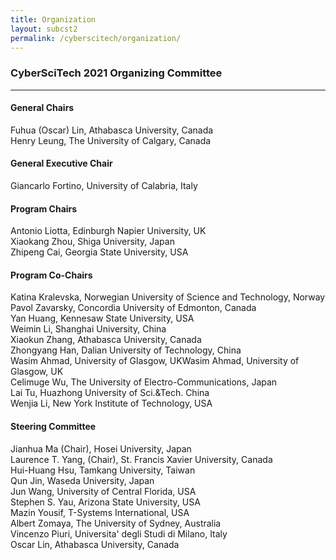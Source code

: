 ```yaml
---
title: Organization
layout: subcst2
permalink: /cyberscitech/organization/
---
```


<h3>CyberSciTech 2021 Organizing Committee</h3>
<hr/>
<h4>General Chairs</h4>
Fuhua (Oscar) Lin, Athabasca University, Canada 
<br/>Henry Leung, The University of Calgary, Canada
<br/>
<h4>General Executive Chair</h4>
Giancarlo Fortino, University of Calabria, Italy
<br/>
<h4>Program Chairs </h4>
Antonio Liotta, Edinburgh Napier University, UK
<br/>Xiaokang Zhou, Shiga University, Japan <br/>
Zhipeng Cai, Georgia State University, USA<br/>

<h4> Program Co-Chairs  </h4>

Katina Kralevska, Norwegian University of Science and Technology, Norway<br/>
Pavol Zavarsky, Concordia University of Edmonton, Canada<br/>
Yan Huang, Kennesaw State University, USA<br/>
Weimin Li, Shanghai University, China<br/>
Xiaokun Zhang, Athabasca University, Canada<br/>
Zhongyang Han, Dalian University of Technology, China<br/>
Wasim Ahmad, University of Glasgow, UKWasim Ahmad, University of Glasgow, UK<br/>
Celimuge Wu, The University of Electro-Communications, Japan<br/>
Lai Tu, Huazhong University of Sci.&Tech. China<br/>
Wenjia Li, New York Institute of Technology, USA<br/>

<h4>Steering Committee</h4>
Jianhua Ma (Chair), Hosei University, Japan<br/>
Laurence T. Yang, (Chair), St. Francis Xavier University, Canada<br/>
Hui-Huang Hsu, Tamkang University, Taiwan<br/>
Qun Jin, Waseda University, Japan<br/>
Jun Wang, University of Central Florida, USA<br/>
Stephen S. Yau, Arizona State University, USA<br/>
Mazin Yousif, T-Systems International, USA<br/>
Albert Zomaya, The University of Sydney, Australia<br/>
Vincenzo Piuri, Universita' degli Studi di Milano, Italy<br/>
Oscar Lin, Athabasca University, Canada<br/>


